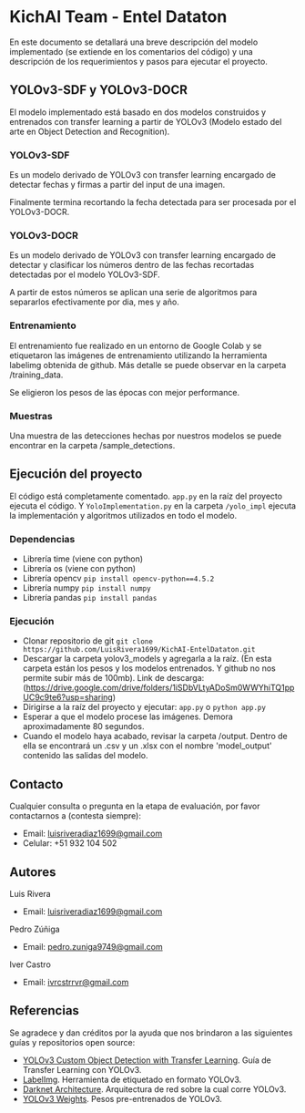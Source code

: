 
# KichAI Team - Entel Dataton

En este documento se detallará una breve descripción del modelo implementado (se extiende en los comentarios del código) y una descripción de los requerimientos y pasos para ejecutar el proyecto.




## YOLOv3-SDF y YOLOv3-DOCR

El modelo implementado está basado en dos modelos construidos y entrenados con transfer learning a partir de YOLOv3 (Modelo estado del arte en Object Detection and Recognition).

### YOLOv3-SDF

Es un modelo derivado de YOLOv3 con transfer learning encargado de detectar fechas y firmas a partir del input de una imagen.

Finalmente termina recortando la fecha detectada para ser procesada por el YOLOv3-DOCR.

### YOLOv3-DOCR

Es un modelo derivado de YOLOv3 con transfer learning encargado de detectar y clasificar los números dentro de las fechas recortadas detectadas por el modelo YOLOv3-SDF.

A partir de estos números se aplican una serie de algoritmos para separarlos efectivamente por dia, mes y año.

### Entrenamiento

El entrenamiento fue realizado en un entorno de Google Colab y se etiquetaron las imágenes de entrenamiento utilizando la herramienta labelimg obtenida de github. Más detalle se puede observar en la carpeta /training_data.

Se eligieron los pesos de las épocas con mejor performance. 

### Muestras

Una muestra de las detecciones hechas por nuestros modelos se puede encontrar en la carpeta /sample_detections.

## Ejecución del proyecto

El código está completamente comentado. ```app.py``` en la raíz del proyecto ejecuta el código. Y ```YoloImplementation.py``` en la carpeta ```/yolo_impl``` ejecuta la implementación y algoritmos utilizados en todo el modelo.

### Dependencias

- Librería time (viene con python)
- Librería  os (viene con python)
- Librería opencv ```pip install opencv-python==4.5.2```
- Librería numpy ```pip install numpy```
- Librería pandas ```pip install pandas```

### Ejecución

- Clonar repositorio de git ```git clone https://github.com/LuisRivera1699/KichAI-EntelDataton.git```
- Descargar la carpeta yolov3_models y agregarla a la raíz. (En esta carpeta están los pesos y los modelos entrenados. Y github no nos permite subir más de 100mb). Link de descarga: (https://drive.google.com/drive/folders/1iSDbVLtyADoSm0WWYhiTQ1ppUC9c9te6?usp=sharing)
- Dirigirse a la raíz del proyecto y ejecutar: ```app.py``` o ```python app.py```
- Esperar a que el modelo procese las imágenes. Demora aproximadamente 80 segundos.
- Cuando el modelo haya acabado, revisar la carpeta /output. Dentro de ella se encontrará un .csv y un .xlsx con el nombre 'model_output' contenido las salidas del modelo.

## Contacto

Cualquier consulta o pregunta en la etapa de evaluación, por favor contactarnos a (contesta siempre):

- Email: luisriveradiaz1699@gmail.com
- Celular: +51 932 104 502
## Autores

Luis Rivera
- Email: luisriveradiaz1699@gmail.com

Pedro Zúñiga
- Email: pedro.zuniga9749@gmail.com

Iver Castro
- Email: ivrcstrrvr@gmail.com

  
## Referencias

Se agradece y dan créditos por la ayuda que nos brindaron a las siguientes guías y repositorios open source:

 - [YOLOv3 Custom Object Detection with Transfer Learning](https://medium.com/analytics-vidhya/yolov3-custom-object-detection-with-transfer-learning-47186c8f166d). Guía de Transfer Learning con YOLOv3.
 - [LabelImg](https://github.com/tzutalin/labelImg). Herramienta de etiquetado en formato YOLOv3.
 - [Darknet Architecture](https://github.com/AlexeyAB/darknet). Arquitectura de red sobre la cual corre YOLOv3.
 - [YOLOv3 Weights](https://pjreddie.com/media/files/darknet53.conv.74). Pesos pre-entrenados de YOLOv3.